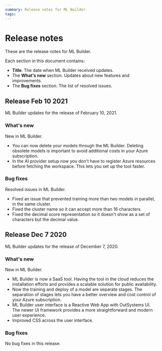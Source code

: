 ```yaml
---
summary: Release notes for ML Builder.
tags:
---
```


# Release notes

These are the release notes for ML Builder.

Each section in this document contains:

* **Title**. The date when ML Builder received updates.
* The **What's new** section. Updates about new features and improvements.
* The **Bug fixes** section. The list of resolved issues.

## Release Feb 10 2021

ML Builder updates for the release of February 10, 2021.

### What's new

New in ML Builder.

* You can now delete your models through the ML Builder. Deleting obsolete models is important to avoid additional costs in your Azure subscription.
* In the AI provider setup now you don't have to register Azure resources before fetching the workspace. This lets you set up the tool faster.

### Bug fixes

Resolved issues in ML Builder.

* Fixed an issue that prevented training more than two models in parallel, in the same cluster.
* Fixed the cluster name so it can accept more than 16 characters.
* Fixed the decimal score representation so it doesn't show as a set of characters but the decimal value.

## Release Dec 7 2020

ML Builder updates for the release of December 7, 2020.

### What's new

New in ML Builder.

* ML Builder is now a SaaS tool. Having the tool in the cloud reduces the installation efforts and provides a scalable solution for public availability.
* Now the training and deploy of a model are separate stages. The separation of stages lets you have a better overview and cost control of your Azure subscription.
* ML Builder user interface is a Reactive Web App with OutSystems UI. The newer UI framework provides a more straightforward and modern user experience.
* Improved CSS across the user interface.

### Bug fixes

No bug fixes in this release.
